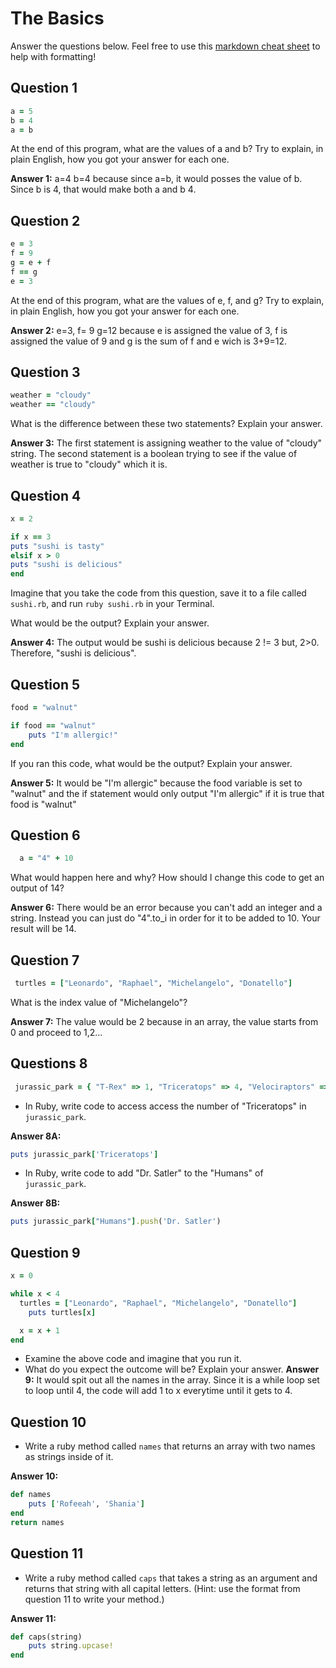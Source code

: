 # The Basics

Answer the questions below. Feel free to use this [markdown cheat sheet](https://guides.github.com/pdfs/markdown-cheatsheet-online.pdf) to help with formatting!

## Question 1

```ruby
a = 5
b = 4
a = b
```

At the end of this program, what are the values of a and b? Try to explain, in plain English, how you got your answer for each one.

**Answer 1:**
a=4 b=4 because since a=b, it would posses the value of b. Since b is 4, that would make both a and b 4.

## Question 2

```ruby
e = 3
f = 9
g = e + f
f == g
e = 3
```

At the end of this program, what are the values of e, f, and g? Try to explain, in plain English, how you got your answer for each one.

**Answer 2:**
e=3, f= 9 g=12 because e is assigned the value of 3, f is assigned the value of 9 and g is the sum of f and e wich is 3+9=12.

## Question 3

```ruby
weather = "cloudy"
weather == "cloudy"
```

What is the difference between these two statements? Explain your answer.

**Answer 3:**
The first statement is assigning weather to the value of "cloudy" string. The second statement is a boolean trying to see if the value of weather is true to "cloudy" which it is.

## Question 4

```ruby
x = 2

if x == 3
puts "sushi is tasty"
elsif x > 0
puts "sushi is delicious"
end
```

Imagine that you take the code from this question, save it to a file called `sushi.rb`, and run `ruby sushi.rb` in your Terminal.

What would be the output? Explain your answer.

**Answer 4:**
The output would be sushi is delicious because 2 != 3 but, 2>0. Therefore, "sushi is delicious".

## Question 5

```ruby
food = "walnut"

if food == "walnut"
	puts "I'm allergic!"
end
```

If you ran this code, what would be the output? Explain your answer.

**Answer 5:**
It would be "I'm allergic" because the food variable is set to "walnut" and the if statement would only output "I'm allergic" if it is true that food is "walnut"

## Question 6

```ruby
  a = "4" + 10
```

What would happen here and why? How should I change this code to get an output of 14?

**Answer 6:**
There would be an error because you can't add an integer and a string. Instead you can just do "4".to_i in order for it to be added to 10. Your result will be 14.

## Question 7

```ruby
 turtles = ["Leonardo", "Raphael", "Michelangelo", "Donatello"]
```

What is the index value of "Michelangelo"?

**Answer 7:**
The value would be 2 because in an array, the value starts from 0 and proceed to 1,2...

## Questions 8

```ruby
 jurassic_park = { "T-Rex" => 1, "Triceratops" => 4, "Velociraptors" => 6, "Humans" => ["Dr. Malcolm", "Dr. Grant"] }
```

* In Ruby, write code to access access the number of "Triceratops" in `jurassic_park`.

**Answer 8A:**
```ruby
puts jurassic_park['Triceratops']
```

* In Ruby, write code to add "Dr. Satler" to the "Humans" of `jurassic_park`.

**Answer 8B:**
```ruby
puts jurassic_park["Humans"].push('Dr. Satler')
```

## Question 9

```ruby
x = 0

while x < 4
  turtles = ["Leonardo", "Raphael", "Michelangelo", "Donatello"]
	puts turtles[x]

  x = x + 1
end
```

* Examine the above code and imagine that you run it.
* What do you expect the outcome will be? Explain your answer.
**Answer 9:**
It would spit out all the names in the array. Since it is a while loop set to loop until 4, the code will add 1 to x everytime until it gets to 4.

## Question 10

* Write a ruby method called `names` that returns an array with two names as strings inside of it.

**Answer 10:**
```ruby
def names
	puts ['Rofeeah', 'Shania']
end
return names
```

## Question 11

* Write a ruby method called `caps` that takes a string as an argument and returns that string with all capital letters. (Hint: use the format from question 11 to write your method.)

**Answer 11:**
```ruby
def caps(string)
	puts string.upcase!
end
```
